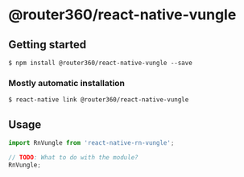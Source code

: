 # @router360/react-native-vungle

## Getting started

`$ npm install @router360/react-native-vungle --save`

### Mostly automatic installation

`$ react-native link @router360/react-native-vungle`

## Usage
```javascript
import RnVungle from 'react-native-rn-vungle';

// TODO: What to do with the module?
RnVungle;
```
